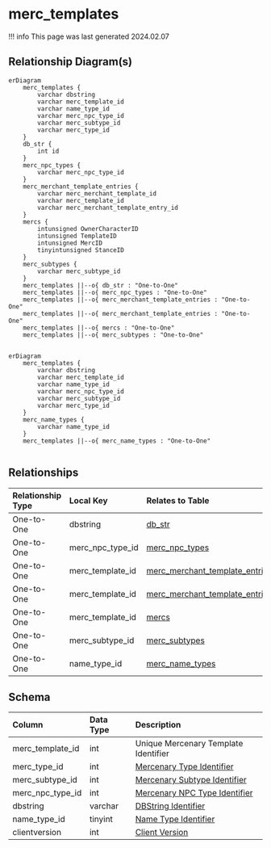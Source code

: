 # merc_templates

!!! info
	This page was last generated 2024.02.07

## Relationship Diagram(s)

```mermaid
erDiagram
    merc_templates {
        varchar dbstring
        varchar merc_template_id
        varchar name_type_id
        varchar merc_npc_type_id
        varchar merc_subtype_id
        varchar merc_type_id
    }
    db_str {
        int id
    }
    merc_npc_types {
        varchar merc_npc_type_id
    }
    merc_merchant_template_entries {
        varchar merc_merchant_template_id
        varchar merc_template_id
        varchar merc_merchant_template_entry_id
    }
    mercs {
        intunsigned OwnerCharacterID
        intunsigned TemplateID
        intunsigned MercID
        tinyintunsigned StanceID
    }
    merc_subtypes {
        varchar merc_subtype_id
    }
    merc_templates ||--o{ db_str : "One-to-One"
    merc_templates ||--o{ merc_npc_types : "One-to-One"
    merc_templates ||--o{ merc_merchant_template_entries : "One-to-One"
    merc_templates ||--o{ merc_merchant_template_entries : "One-to-One"
    merc_templates ||--o{ mercs : "One-to-One"
    merc_templates ||--o{ merc_subtypes : "One-to-One"


```

```mermaid
erDiagram
    merc_templates {
        varchar dbstring
        varchar merc_template_id
        varchar name_type_id
        varchar merc_npc_type_id
        varchar merc_subtype_id
        varchar merc_type_id
    }
    merc_name_types {
        varchar name_type_id
    }
    merc_templates ||--o{ merc_name_types : "One-to-One"


```


## Relationships

| Relationship Type | Local Key | Relates to Table | Foreign Key |
| :--- | :--- | :--- | :--- |
| One-to-One | dbstring | [db_str](../../schema/client-files/db_str.md) | id |
| One-to-One | merc_npc_type_id | [merc_npc_types](../../schema/mercenaries/merc_npc_types.md) | merc_npc_type_id |
| One-to-One | merc_template_id | [merc_merchant_template_entries](../../schema/mercenaries/merc_merchant_template_entries.md) | merc_merchant_template_entry_id |
| One-to-One | merc_template_id | [merc_merchant_template_entries](../../schema/mercenaries/merc_merchant_template_entries.md) | merc_template_id |
| One-to-One | merc_template_id | [mercs](../../schema/mercenaries/mercs.md) | TemplateID |
| One-to-One | merc_subtype_id | [merc_subtypes](../../schema/mercenaries/merc_subtypes.md) | merc_subtype_id |
| One-to-One | name_type_id | [merc_name_types](../../schema/mercenaries/merc_name_types.md) | name_type_id |


## Schema

| Column | Data Type | Description |
| :--- | :--- | :--- |
| merc_template_id | int | Unique Mercenary Template Identifier |
| merc_type_id | int | [Mercenary Type Identifier](merc_types.md) |
| merc_subtype_id | int | [Mercenary Subtype Identifier](merc_subtypes.md) |
| merc_npc_type_id | int | [Mercenary NPC Type Identifier](merc_npc_types.md) |
| dbstring | varchar | [DBString Identifier](../../schema/client-files/db_str.md) |
| name_type_id | tinyint | [Name Type Identifier](merc_name_types.md) |
| clientversion | int | [Client Version](../../../../categories/player/client-version-bitmasks) |

